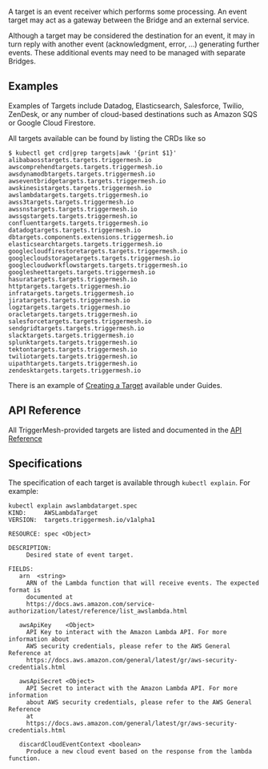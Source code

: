 A target is an event receiver which performs some processing. An event target may act as a gateway between the Bridge and an external service.

Although a target may be considered the destination for an event, it may in turn reply with another event (acknowledgment, error, ...) generating further events. These additional events may need to be managed with separate Bridges.

## Examples

Examples of Targets include Datadog, Elasticsearch, Salesforce, Twilio, ZenDesk, or any number of cloud-based destinations such as Amazon SQS or Google Cloud Firestore.

All targets available can be found by listing the CRDs like so

```console
$ kubectl get crd|grep targets|awk '{print $1}'
alibabaosstargets.targets.triggermesh.io
awscomprehendtargets.targets.triggermesh.io
awsdynamodbtargets.targets.triggermesh.io
awseventbridgetargets.targets.triggermesh.io
awskinesistargets.targets.triggermesh.io
awslambdatargets.targets.triggermesh.io
awss3targets.targets.triggermesh.io
awssnstargets.targets.triggermesh.io
awssqstargets.targets.triggermesh.io
confluenttargets.targets.triggermesh.io
datadogtargets.targets.triggermesh.io
dbtargets.components.extensions.triggermesh.io
elasticsearchtargets.targets.triggermesh.io
googlecloudfirestoretargets.targets.triggermesh.io
googlecloudstoragetargets.targets.triggermesh.io
googlecloudworkflowstargets.targets.triggermesh.io
googlesheettargets.targets.triggermesh.io
hasuratargets.targets.triggermesh.io
httptargets.targets.triggermesh.io
infratargets.targets.triggermesh.io
jiratargets.targets.triggermesh.io
logztargets.targets.triggermesh.io
oracletargets.targets.triggermesh.io
salesforcetargets.targets.triggermesh.io
sendgridtargets.targets.triggermesh.io
slacktargets.targets.triggermesh.io
splunktargets.targets.triggermesh.io
tektontargets.targets.triggermesh.io
twiliotargets.targets.triggermesh.io
uipathtargets.targets.triggermesh.io
zendesktargets.targets.triggermesh.io
```

There is an example of [Creating a Target](../guides/creatingatarget.md) available under Guides.

## API Reference

All TriggerMesh-provided targets are listed and documented in the [API Reference](../apis/targets.md)

## Specifications

The specification of each target is available through `kubectl explain`. For example:

```console
kubectl explain awslambdatarget.spec
KIND:     AWSLambdaTarget
VERSION:  targets.triggermesh.io/v1alpha1

RESOURCE: spec <Object>

DESCRIPTION:
     Desired state of event target.

FIELDS:
   arn	<string>
     ARN of the Lambda function that will receive events. The expected format is
     documented at
     https://docs.aws.amazon.com/service-authorization/latest/reference/list_awslambda.html

   awsApiKey	<Object>
     API Key to interact with the Amazon Lambda API. For more information about
     AWS security credentials, please refer to the AWS General Reference at
     https://docs.aws.amazon.com/general/latest/gr/aws-security-credentials.html

   awsApiSecret	<Object>
     API Secret to interact with the Amazon Lambda API. For more information
     about AWS security credentials, please refer to the AWS General Reference
     at
     https://docs.aws.amazon.com/general/latest/gr/aws-security-credentials.html

   discardCloudEventContext	<boolean>
     Produce a new cloud event based on the response from the lambda function.
```
